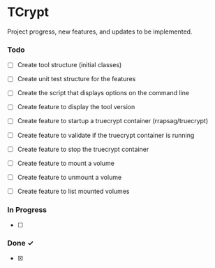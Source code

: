 # TCrypt

Project progress, new features, and updates to be implemented.

### Todo

- [ ] Create tool structure (initial classes)
- [ ] Create unit test structure for the features
- [ ] Create the script that displays options on the command line
- [ ] Create feature to display the tool version
- [ ] Create feature to startup a truecrypt container (rrapsag/truecrypt)
- [ ] Create feature to validate if the truecrypt container is running
- [ ] Create feature to stop the truecrypt container
- [ ] Create feature to mount a volume
- [ ] Create feature to unmount a volume
- [ ] Create feature to list mounted volumes


### In Progress

- [ ] 

### Done ✓

- [x] 
